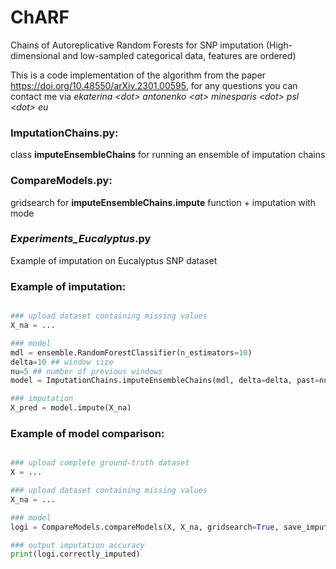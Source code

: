 # ChARF
Chains of Autoreplicative Random Forests for SNP imputation
(High-dimensional and low-sampled categorical data, features are ordered)

This is a code implementation of the algorithm from the paper https://doi.org/10.48550/arXiv.2301.00595,
for any questions you can contact me via <em>ekaterina \<dot\> antonenko \<at\> minesparis \<dot\> psl \<dot\> eu </em>



### ImputationChains.py: 

class **imputeEnsembleChains** for running an ensemble of imputation chains

### CompareModels.py: 

gridsearch for **imputeEnsembleChains.impute** function + imputation with mode

### _Experiments_Eucalyptus_.py ###

Example of imputation on Eucalyptus SNP dataset 


### Example of imputation: ###

```python

### upload dataset containing missing values
X_na = ... 

### model
mdl = ensemble.RandomForestClassifier(n_estimators=10)
delta=10 ## window size
nu=5 ## number of previous windows
model = ImputationChains.imputeEnsembleChains(mdl, delta=delta, past=nu)

### imputation
X_pred = model.impute(X_na)
```

### Example of model comparison: ###


```python

### upload complete ground-truth dataset
X = ...

### upload dataset containing missing values
X_na = ... 

### model
logi = CompareModels.compareModels(X, X_na, gridsearch=True, save_imputations=False, onehot=True)

### output imputation accuracy
print(logi.correctly_imputed)
```

